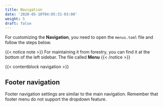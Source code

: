 ```yaml
---
title: Navigation
date: '2020-05-10T04:05:31-03:00'
weight: 5
draft: false
---
```


For customizing the **Navigation**, you need to open the `menus.toml` file and follow the steps below.

{{< notice note >}}
For maintaining it from forestry, you can find it at the bottom of the left sidebar. The file called **Menu**
{{< /notice >}}

{{< contentblock navigation >}}

## Footer navigation

Footer navigation settings are similar to the main navigation. Remember that footer menu do not support the dropdown feature.